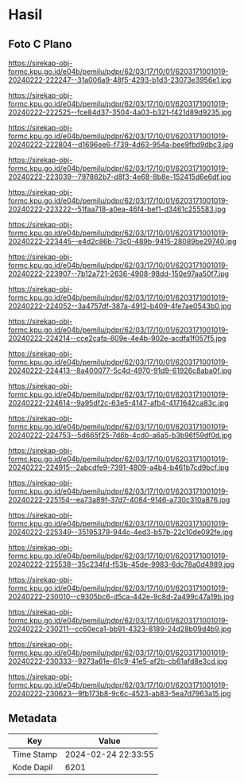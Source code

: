 # Hasil

## Foto C Plano

https://sirekap-obj-formc.kpu.go.id/e04b/pemilu/pdpr/62/03/17/10/01/6203171001019-20240222-222247--31a006a9-48f5-4293-b1d3-23073e3956e1.jpg

https://sirekap-obj-formc.kpu.go.id/e04b/pemilu/pdpr/62/03/17/10/01/6203171001019-20240222-222525--fce84d37-3504-4a03-b321-f421d89d9235.jpg

https://sirekap-obj-formc.kpu.go.id/e04b/pemilu/pdpr/62/03/17/10/01/6203171001019-20240222-222804--d1696ee6-f739-4d63-954a-bee9fbd9dbc3.jpg

https://sirekap-obj-formc.kpu.go.id/e04b/pemilu/pdpr/62/03/17/10/01/6203171001019-20240222-223039--797862b7-d8f3-4e68-8b8e-152415d6e6df.jpg

https://sirekap-obj-formc.kpu.go.id/e04b/pemilu/pdpr/62/03/17/10/01/6203171001019-20240222-223222--51faa718-a0ea-46f4-bef1-d3461c255583.jpg

https://sirekap-obj-formc.kpu.go.id/e04b/pemilu/pdpr/62/03/17/10/01/6203171001019-20240222-223445--e4d2c86b-73c0-489b-9415-28089be29740.jpg

https://sirekap-obj-formc.kpu.go.id/e04b/pemilu/pdpr/62/03/17/10/01/6203171001019-20240222-223907--7b12a721-2636-4908-98dd-150e97aa50f7.jpg

https://sirekap-obj-formc.kpu.go.id/e04b/pemilu/pdpr/62/03/17/10/01/6203171001019-20240222-224052--3a4757df-387a-4912-b409-4fe7ae0543b0.jpg

https://sirekap-obj-formc.kpu.go.id/e04b/pemilu/pdpr/62/03/17/10/01/6203171001019-20240222-224214--cce2cafa-609e-4e4b-902e-acdfa1f057f5.jpg

https://sirekap-obj-formc.kpu.go.id/e04b/pemilu/pdpr/62/03/17/10/01/6203171001019-20240222-224413--8a400077-5c4d-4970-91d9-61926c8aba0f.jpg

https://sirekap-obj-formc.kpu.go.id/e04b/pemilu/pdpr/62/03/17/10/01/6203171001019-20240222-224614--9a95df2c-63e5-4147-afb4-4171642ca83c.jpg

https://sirekap-obj-formc.kpu.go.id/e04b/pemilu/pdpr/62/03/17/10/01/6203171001019-20240222-224753--5d665f25-7d6b-4cd0-a6a5-b3b96f59df0d.jpg

https://sirekap-obj-formc.kpu.go.id/e04b/pemilu/pdpr/62/03/17/10/01/6203171001019-20240222-224915--2abcdfe9-7391-4809-a4b4-b461b7cd9bcf.jpg

https://sirekap-obj-formc.kpu.go.id/e04b/pemilu/pdpr/62/03/17/10/01/6203171001019-20240222-225154--ea73a89f-37d7-4084-9146-a730c310a876.jpg

https://sirekap-obj-formc.kpu.go.id/e04b/pemilu/pdpr/62/03/17/10/01/6203171001019-20240222-225349--35195379-944c-4ed3-b57b-22c10de092fe.jpg

https://sirekap-obj-formc.kpu.go.id/e04b/pemilu/pdpr/62/03/17/10/01/6203171001019-20240222-225538--35c234fd-f53b-45de-9983-6dc78a0d4989.jpg

https://sirekap-obj-formc.kpu.go.id/e04b/pemilu/pdpr/62/03/17/10/01/6203171001019-20240222-230010--c9305bc6-d5ca-442e-9c8d-2a499c47a19b.jpg

https://sirekap-obj-formc.kpu.go.id/e04b/pemilu/pdpr/62/03/17/10/01/6203171001019-20240222-230211--cc60eca1-bb91-4323-8189-24d28b09d4b9.jpg

https://sirekap-obj-formc.kpu.go.id/e04b/pemilu/pdpr/62/03/17/10/01/6203171001019-20240222-230333--9273a61e-61c9-41e5-af2b-cb61afd8e3cd.jpg

https://sirekap-obj-formc.kpu.go.id/e04b/pemilu/pdpr/62/03/17/10/01/6203171001019-20240222-230623--9fb173b8-9c6c-4523-ab83-5ea7d7963a15.jpg


## Metadata

| Key        | Value               |
| ---------- | ------------------- |
| Time Stamp | 2024-02-24 22:33:55 |
| Kode Dapil | 6201                |



